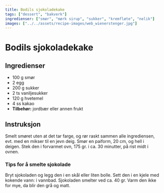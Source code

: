 ```yaml
---
title: Bodils sjokoladekake
tags: ["dessert", "bakverk"]
ingredienser: ["smør", "mørk sirup", "sukker", "kremfløte", "nelik"]
images: ["../../assets/recipe-images/web_wienerstenger.jpg"]
---
```


# Bodils sjokoladekake

## Ingredienser

- 100 g smør
- 2 egg
- 200 g sukker
- 2 ts vaniljesukker
- 120 g hvetemel
- 4 ss kakao
- **Tilbehør:** jordbær eller annen frukt

## Instruksjon

Smelt smøret uten at det tar farge, og rør raskt sammen alle ingrediensen, evt. med en mikser til en jevn deig. Smør en paiform, 20 cm, og hell i deigen. Stek den i forvarmet ovn, 175 gr. i ca. 30 minutter, på rist midt i ovnen.

### Tips for å smelte sjokolade

Bryt sjokoladen og legg den i en skål eller liten bolle. Sett den i en kjele med kokende vann: i vannbad. Sjokoladen smelter ved ca. 40 gr. Varm den ikke for mye, da blir den grå og matt.
